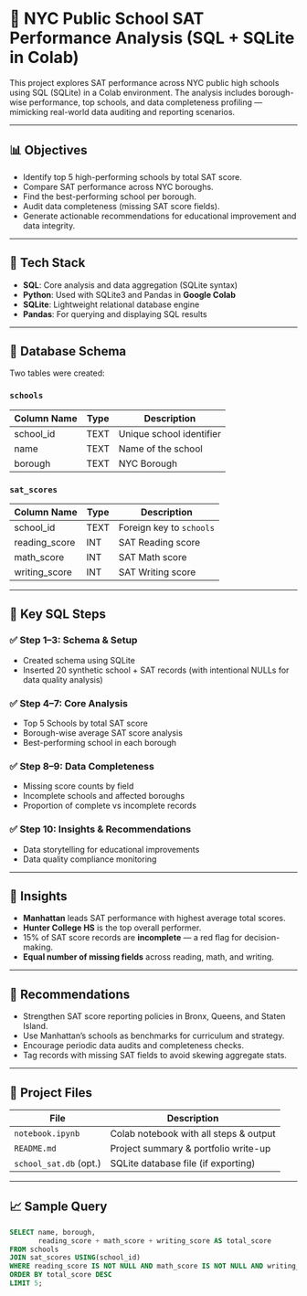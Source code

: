 # 🏫 NYC Public School SAT Performance Analysis (SQL + SQLite in Colab)

This project explores SAT performance across NYC public high schools using SQL (SQLite) in a Colab environment. The analysis includes borough-wise performance, top schools, and data completeness profiling — mimicking real-world data auditing and reporting scenarios.

---

## 📊 Objectives

- Identify top 5 high-performing schools by total SAT score.
- Compare SAT performance across NYC boroughs.
- Find the best-performing school per borough.
- Audit data completeness (missing SAT score fields).
- Generate actionable recommendations for educational improvement and data integrity.

---

## 🧰 Tech Stack

- **SQL**: Core analysis and data aggregation (SQLite syntax)
- **Python**: Used with SQLite3 and Pandas in **Google Colab**
- **SQLite**: Lightweight relational database engine
- **Pandas**: For querying and displaying SQL results

---

## 🧱 Database Schema

Two tables were created:

### `schools`

| Column Name | Type     | Description              |
|-------------|----------|--------------------------|
| school_id   | TEXT     | Unique school identifier |
| name        | TEXT     | Name of the school       |
| borough     | TEXT     | NYC Borough              |

### `sat_scores`

| Column Name     | Type | Description                |
|-----------------|------|----------------------------|
| school_id       | TEXT | Foreign key to `schools`   |
| reading_score   | INT  | SAT Reading score          |
| math_score      | INT  | SAT Math score             |
| writing_score   | INT  | SAT Writing score          |

---

## 📌 Key SQL Steps

### ✅ Step 1–3: Schema & Setup
- Created schema using SQLite
- Inserted 20 synthetic school + SAT records (with intentional NULLs for data quality analysis)

### ✅ Step 4–7: Core Analysis
- Top 5 Schools by total SAT score
- Borough-wise average SAT score analysis
- Best-performing school in each borough

### ✅ Step 8–9: Data Completeness
- Missing score counts by field
- Incomplete schools and affected boroughs
- Proportion of complete vs incomplete records

### ✅ Step 10: Insights & Recommendations
- Data storytelling for educational improvements
- Data quality compliance monitoring

---

## 🧠 Insights

- **Manhattan** leads SAT performance with highest average total scores.
- **Hunter College HS** is the top overall performer.
- 15% of SAT score records are **incomplete** — a red flag for decision-making.
- **Equal number of missing fields** across reading, math, and writing.

---

## 📌 Recommendations

- Strengthen SAT score reporting policies in Bronx, Queens, and Staten Island.
- Use Manhattan’s schools as benchmarks for curriculum and strategy.
- Encourage periodic data audits and completeness checks.
- Tag records with missing SAT fields to avoid skewing aggregate stats.

---

## 📁 Project Files

| File                    | Description                            |
|-------------------------|----------------------------------------|
| `notebook.ipynb`        | Colab notebook with all steps & output |
| `README.md`             | Project summary & portfolio write-up   |
| `school_sat.db` (opt.)  | SQLite database file (if exporting)    |

---

## 📈 Sample Query

```sql
SELECT name, borough,
       reading_score + math_score + writing_score AS total_score
FROM schools
JOIN sat_scores USING(school_id)
WHERE reading_score IS NOT NULL AND math_score IS NOT NULL AND writing_score IS NOT NULL
ORDER BY total_score DESC
LIMIT 5;
